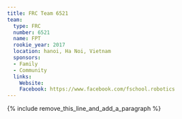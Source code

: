 ```yaml
---
title: FRC Team 6521
team:
  type: FRC
  number: 6521
  name: FPT
  rookie_year: 2017
  location: hanoi, Ha Noi, Vietnam
  sponsors:
  - Family
  - Community
  links:
    Website: 
    Facebook: https://www.facebook.com/fschool.robotics
---
```


{% include remove_this_line_and_add_a_paragraph %}